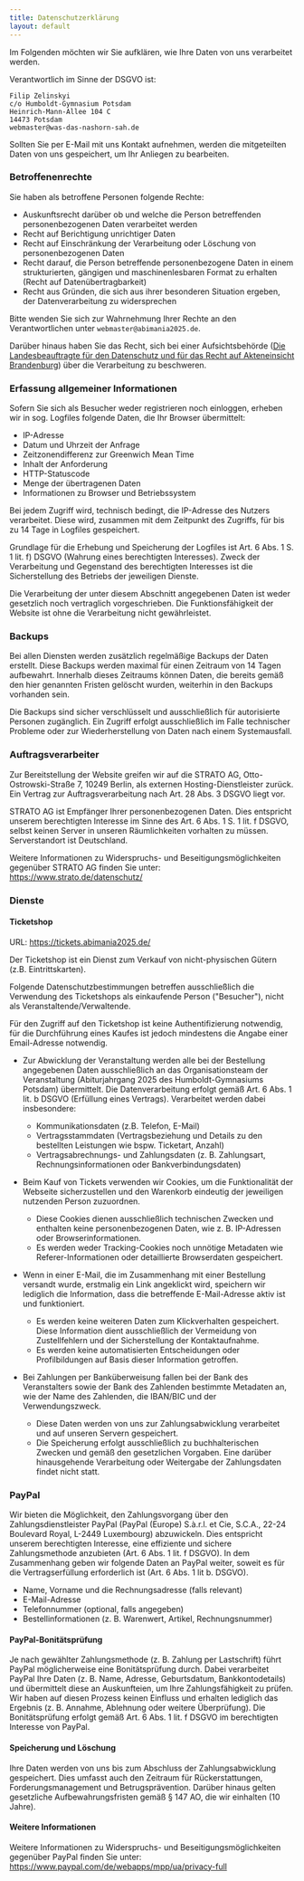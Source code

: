 ```yaml
---
title: Datenschutzerklärung
layout: default
---
```


Im Folgenden möchten wir Sie aufklären, wie Ihre Daten von uns verarbeitet werden.

Verantwortlich im Sinne der DSGVO ist:
```
Filip Zelinskyi
c/o Humboldt-Gymnasium Potsdam
Heinrich-Mann-Allee 104 C
14473 Potsdam
webmaster@was-das-nashorn-sah.de
```

Sollten Sie per E-Mail mit uns Kontakt aufnehmen, werden die mitgeteilten Daten von uns gespeichert, um Ihr Anliegen zu bearbeiten.

### Betroffenenrechte

Sie haben als betroffene Personen folgende Rechte:

* Auskunftsrecht darüber ob und welche die Person betreffenden personenbezogenen Daten verarbeitet werden
* Recht auf Berichtigung unrichtiger Daten
* Recht auf Einschränkung der Verarbeitung oder Löschung von personenbezogenen Daten
* Recht darauf, die Person betreffende personenbezogene Daten in einem strukturierten, gängigen und maschinenlesbaren Format zu erhalten (Recht auf Datenübertragbarkeit)
* Recht aus Gründen, die sich aus ihrer besonderen Situation ergeben, der Datenverarbeitung zu widersprechen

Bitte wenden Sie sich zur Wahrnehmung Ihrer Rechte an den Verantwortlichen unter `webmaster@abimania2025.de`.

Darüber hinaus haben Sie das Recht, sich bei einer Aufsichtsbehörde ([Die Landesbeauftragte für den Datenschutz und für das Recht auf Akteneinsicht Brandenburg](https://www.bfdi.bund.de/SharedDocs/Adressen/DE/LfD/Brandenburg.html?nn=304054)) über die Verarbeitung zu beschweren.
### Erfassung allgemeiner Informationen

Sofern Sie sich als Besucher weder registrieren noch einloggen, erheben wir in sog. Logfiles folgende Daten, die Ihr Browser übermittelt:
* IP-Adresse
* Datum und Uhrzeit der Anfrage
* Zeitzonendifferenz zur Greenwich Mean Time
* Inhalt der Anforderung
* HTTP-Statuscode
* Menge der übertragenen Daten
* Informationen zu Browser und Betriebssystem

Bei jedem Zugriff wird, technisch bedingt, die IP-Adresse des Nutzers verarbeitet. Diese wird, zusammen mit dem Zeitpunkt des Zugriffs, für bis zu 14 Tage in Logfiles gespeichert.

Grundlage für die Erhebung und Speicherung der Logfiles ist Art. 6 Abs. 1 S. 1 lit. f) DSGVO (Wahrung eines berechtigten Interesses). Zweck der Verarbeitung und Gegenstand des berechtigten Interesses ist die Sicherstellung des Betriebs der jeweiligen Dienste.

Die Verarbeitung der unter diesem Abschnitt angegebenen Daten ist weder gesetzlich noch vertraglich vorgeschrieben. Die Funktionsfähigkeit der Website ist ohne die Verarbeitung nicht gewährleistet.

### Backups

Bei allen Diensten werden zusätzlich regelmäßige Backups der Daten erstellt. Diese Backups werden maximal für einen Zeitraum von 14 Tagen aufbewahrt. Innerhalb dieses Zeitraums können Daten, die bereits gemäß den hier genannten Fristen gelöscht wurden, weiterhin in den Backups vorhanden sein.

Die Backups sind sicher verschlüsselt und ausschließlich für autorisierte Personen zugänglich. Ein Zugriff erfolgt ausschließlich im Falle technischer Probleme oder zur Wiederherstellung von Daten nach einem Systemausfall.

### Auftragsverarbeiter

Zur Bereitstellung der Website greifen wir auf die STRATO AG, Otto-Ostrowski-Straße 7, 10249 Berlin, als externen Hosting-Dienstleister zurück. Ein Vertrag zur Auftragsverarbeitung nach Art. 28 Abs. 3  DSGVO liegt vor. 

STRATO AG ist Empfänger Ihrer personenbezogenen Daten. Dies entspricht unserem berechtigten Interesse im Sinne des Art. 6 Abs. 1 S. 1 lit. f DSGVO, selbst keinen Server in unseren Räumlichkeiten vorhalten zu müssen. Serverstandort ist Deutschland.

Weitere Informationen zu Widerspruchs- und Beseitigungsmöglichkeiten gegenüber STRATO AG finden Sie unter: https://www.strato.de/datenschutz/

### Dienste

#### Ticketshop

URL: https://tickets.abimania2025.de/

Der Ticketshop ist ein Dienst zum Verkauf von nicht-physischen Gütern (z.B. Eintrittskarten).

Folgende Datenschutzbestimmungen betreffen ausschließlich die Verwendung des Ticketshops als einkaufende Person ("Besucher"), nicht als Veranstaltende/Verwaltende.

Für den Zugriff auf den Ticketshop ist keine Authentifizierung notwendig, für die Durchführung eines Kaufes ist jedoch mindestens die Angabe einer Email-Adresse notwendig.


* Zur Abwicklung der Veranstaltung werden alle bei der Bestellung angegebenen Daten ausschließlich an das Organisationsteam der Veranstaltung (Abiturjahrgang 2025 des Humboldt-Gymnasiums Potsdam) übermittelt. Die Datenverarbeitung erfolgt gemäß Art. 6 Abs. 1 lit. b DSGVO (Erfüllung eines Vertrags). Verarbeitet werden dabei insbesondere:
    * Kommunikationsdaten (z.B. Telefon, E-Mail)
    * Vertragsstammdaten (Vertragsbeziehung und Details zu den bestellten Leistungen wie bspw. Ticketart, Anzahl)
    * Vertragsabrechnungs- und Zahlungsdaten (z. B. Zahlungsart, Rechnungsinformationen oder Bankverbindungsdaten)


* Beim Kauf von Tickets verwenden wir Cookies, um die Funktionalität der Webseite sicherzustellen und den Warenkorb eindeutig der jeweiligen nutzenden Person zuzuordnen.
    * Diese Cookies dienen ausschließlich technischen Zwecken und enthalten keine personenbezogenen Daten, wie z. B. IP-Adressen oder Browserinformationen.
    * Es werden weder Tracking-Cookies noch unnötige Metadaten wie Referer-Informationen oder detaillierte Browserdaten gespeichert.


* Wenn in einer E-Mail, die im Zusammenhang mit einer Bestellung versandt wurde, erstmalig ein Link angeklickt wird, speichern wir lediglich die Information, dass die betreffende E-Mail-Adresse aktiv ist und funktioniert. 
    * Es werden keine weiteren Daten zum Klickverhalten gespeichert. Diese Information dient ausschließlich der Vermeidung von Zustellfehlern und der Sicherstellung der Kontaktaufnahme.
    * Es werden keine automatisierten Entscheidungen oder Profilbildungen auf Basis dieser Information getroffen.


* Bei Zahlungen per Banküberweisung fallen bei der Bank des Veranstalters sowie der Bank des Zahlenden bestimmte Metadaten an, wie der Name des Zahlenden, die IBAN/BIC und der Verwendungszweck. 
    * Diese Daten werden von uns zur Zahlungsabwicklung verarbeitet und auf unseren Servern gespeichert.
    * Die Speicherung erfolgt ausschließlich zu buchhalterischen Zwecken und gemäß den gesetzlichen Vorgaben. Eine darüber hinausgehende Verarbeitung oder Weitergabe der Zahlungsdaten findet nicht statt.

### PayPal

Wir bieten die Möglichkeit, den Zahlungsvorgang über den Zahlungsdienstleister PayPal (PayPal (Europe) S.à.r.l. et Cie, S.C.A., 22-24 Boulevard Royal, L-2449 Luxembourg) abzuwickeln. Dies entspricht unserem berechtigten Interesse, eine effiziente und sichere Zahlungsmethode anzubieten (Art. 6 Abs. 1 lit. f DSGVO). In dem Zusammenhang geben wir folgende Daten an PayPal weiter, soweit es für die Vertragserfüllung erforderlich ist (Art. 6 Abs. 1 lit b. DSGVO).

* Name, Vorname und die Rechnungsadresse (falls relevant)
* E-Mail-Adresse
* Telefonnummer (optional, falls angegeben)
* Bestellinformationen (z. B. Warenwert, Artikel, Rechnungsnummer)

#### PayPal-Bonitätsprüfung

Je nach gewählter Zahlungsmethode (z. B. Zahlung per Lastschrift) führt PayPal möglicherweise eine Bonitätsprüfung durch. Dabei verarbeitet PayPal Ihre Daten (z. B. Name, Adresse, Geburtsdatum, Bankkontodetails) und übermittelt diese an Auskunfteien, um Ihre Zahlungsfähigkeit zu prüfen. Wir haben auf diesen Prozess keinen Einfluss und erhalten lediglich das Ergebnis (z. B. Annahme, Ablehnung oder weitere Überprüfung). Die Bonitätsprüfung erfolgt gemäß Art. 6 Abs. 1 lit. f DSGVO im berechtigten Interesse von PayPal.

#### Speicherung und Löschung

Ihre Daten werden von uns bis zum Abschluss der Zahlungsabwicklung gespeichert. Dies umfasst auch den Zeitraum für Rückerstattungen, Forderungsmanagement und Betrugsprävention. Darüber hinaus gelten gesetzliche Aufbewahrungsfristen gemäß § 147 AO, die wir einhalten (10 Jahre).

#### Weitere Informationen

Weitere Informationen zu Widerspruchs- und Beseitigungsmöglichkeiten gegenüber PayPal finden Sie unter: https://www.paypal.com/de/webapps/mpp/ua/privacy-full
